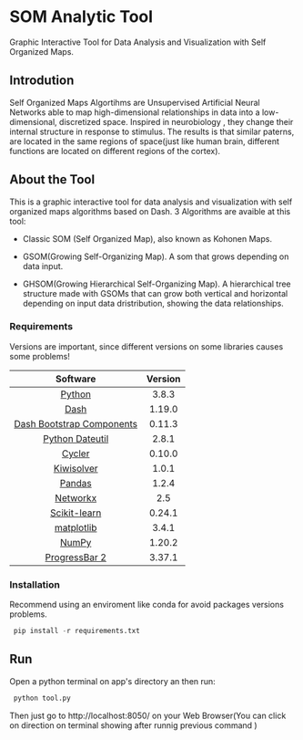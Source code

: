 # SOM Analytic Tool

Graphic Interactive Tool for Data Analysis and Visualization with Self Organized Maps.


## Introdution
 Self Organized Maps Algortihms are Unsupervised Artificial Neural Networks able to map  high-dimensional relationships in data into a low-dimensional, discretized space.
 Inspired in neurobiology , they change their internal structure in response to stimulus. The results is that similar paterns, are located in the same regions of space(just like human brain, different functions are located on different regions of the cortex).


## About the Tool
This is a graphic interactive tool for data analysis and visualization with self organized maps algorithms based on Dash.
  3 Algorithms are avaible at this tool:

  * Classic SOM (Self Organized Map), also known as Kohonen Maps.

  * GSOM(Growing Self-Organizing Map). A som that grows depending on data input.
  * GHSOM(Growing Hierarchical Self-Organizing Map). A hierarchical tree structure made with GSOMs that can grow  both vertical and horizontal depending on input data dristribution, showing the data relationships.


### Requirements
Versions are important, since different versions on some libraries causes some problems!

| Software  | Version |
|:--------------------------------------------------------------:|:-------:|
| [Python](https://www.python.org/downloads/)                    | 3.8.3  | 
| [Dash](https://dash.plotly.com/installation)                   | 1.19.0 | 
| [Dash Bootstrap Components](https://dash-bootstrap-components.opensource.faculty.ai/)  | 0.11.3 | 
| [Python Dateutil](https://pypi.org/project/python-dateutil/)                      |  2.8.1| 
| [Cycler](https://pypi.org/project/Cycler/)                      | 0.10.0 | 
| [Kiwisolver](https://pypi.org/project/kiwisolver/)                      |1.0.1  | 
| [Pandas](https://pypi.org/project/pandas/)                      | 1.2.4 | 
| [Networkx](https://networkx.org/)                      | 2.5| 
| [Scikit-learn](https://scikit-learn.org/stable/install.html)                      | 0.24.1 | 
| [matplotlib](https://matplotlib.org/)                          | 3.4.1   |
| [NumPy](http://www.numpy.org/)                                 | 1.20.2  | 
| [ProgressBar 2](https://pypi.org/project/progressbar2/)        | 3.37.1  | 
                 
### Installation
Recommend using an enviroment like conda for avoid packages versions problems.
```python
 pip install -r requirements.txt 
 ```
 
## Run
Open a python terminal on app's directory an then run:
```python
 python tool.py 
 ```
Then just go to http://localhost:8050/ on your Web Browser(You can click on direction on terminal showing after runnig previous command )
